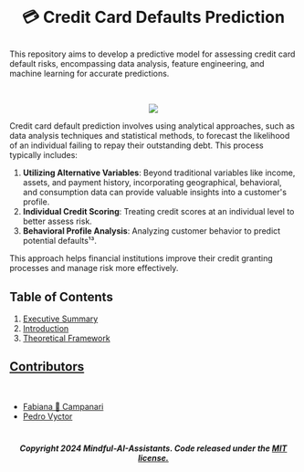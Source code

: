<br>

# <p align="center">  💳 Credit Card Defaults Prediction

This repository aims to develop a predictive model for assessing credit card default risks, encompassing data analysis, feature engineering, and machine learning for accurate predictions.

<br>

 <p align="center">
<img src="https://github.com/user-attachments/assets/12187c72-c579-41e8-99ec-d3fc806e2995"/>

<br>

Credit card default prediction involves using analytical approaches, such as data analysis techniques and statistical methods, to forecast the likelihood of an individual failing to repay their outstanding debt. This process typically includes:

1. **Utilizing Alternative Variables**: Beyond traditional variables like income, assets, and payment history, incorporating geographical, behavioral, and consumption data can provide valuable insights into a customer's profile.
2. **Individual Credit Scoring**: Treating credit scores at an individual level to better assess risk.
3. **Behavioral Profile Analysis**: Analyzing customer behavior to predict potential defaults¹³.

This approach helps financial institutions improve their credit granting processes and manage risk more effectively.



## **Table of Contents**

1. [Executive Summary](#executive-summary)
2. [Introduction](#introduction)
3. [Theoretical Framework](#theoretical-framework)














## [Contributors]() 

<br>

- [Fabiana 🚀 Campanari](https://github.com/FabianaCampanari)
- [Pedro Vyctor](https://github.com/ppvyctor)

#

##### <p align="center">Copyright 2024 Mindful-AI-Assistants. Code released under the  [MIT license.]( https://github.com/Mindful-AI-Assistants/.github/blob/ad6948fdec771e022d49cd96f99024fcc7f1106a/LICENSE)




